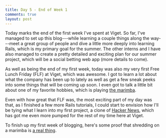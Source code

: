 ```yaml
---
title: Day 5 - End of Week 1
comments: true
layout: post
---
```

Today marks the end of the first week I've spent at Viget. So far, I've managed to set up this blog---while learning a couple things along the way---meet a great group of people and dive a little more deeply into learning Rails, which is my primary goal for the summer. The other interns and I have also managed to create a pretty detailed and exciting plan for our summer project, which will be a social betting web app (more details to come). 

As well as being the end of my first week, today was also my very first Free Lunch Friday (FLF) at Viget, which was awesome. I got to learn a lot about what the company has been up to lately as well as get a few sneak peeks into some things that will be coming up soon. I even got to talk a little bit about one of my favorite hobbies, which is playing [the marimba](http://www.adams-music.com/pf/images/brochure2012/Adams_Marimba_Artist-Classic_MAHC55_600px.jpg).

Even with how great that FLF was, the most exciting part of my day was that, as I finished a few more Rails tutorials, I could start to envision how I'll be tying what I learn into my first project, a clone of [Hacker News](https://news.ycombinator.com/), which has got me even more pumped for the rest of my time here at Viget.

To finish up my first week of blogging, here's some proof that shredding on a marimba is [a real thing](https://www.youtube.com/watch?v=o-1-w33-o7Y).
